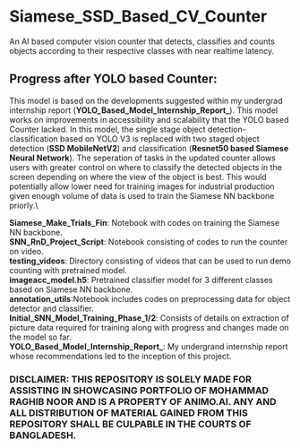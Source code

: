 # Siamese_SSD_Based_CV_Counter
An AI based computer vision counter that detects, classifies and counts objects according to their respective classes with near realtime latency.

## Progress after YOLO based Counter:
This model is based on the developments suggested within my undergrad internship report (**YOLO_Based_Model_Internship_Report_**). This model works on improvements in accessibility and scalability that the YOLO based Counter lacked. In this model, the single stage object detection-classification based on YOLO V3 is replaced with two staged object detection (**SSD MobileNetV2**) and classification (**Resnet50 based Siamese Neural Network**). The seperation of tasks in the updated counter allows users with greater control on where to classify the detected objects in the screen depending on where the view of the object is best. This would potentially allow lower need for training images for industrial production given enough volume of data is used to train the Siamese NN backbone priorly.\

**Siamese_Make_Trials_Fin**: Notebook with codes on training the Siamese NN backbone.\
**SNN_RnD_Project_Script**: Notebook consisting of codes to run the counter on video.\
**testing_videos**: Directory consisting of videos that can be used to run demo counting with pretrained model.\
**imageacc_model.h5**: Pretrained classifier model for 3 different classes based on Siamese NN backbone.\
**annotation_utils**:Notebook includes codes on preprocessing data for object detector and classifier.\
**Initial_SNN_Model_Training_Phase_1/2**: Consists of details on extraction of picture data required for training along with progress and changes made on the model so far.\
**YOLO_Based_Model_Internship_Report_**: My undergrand internship report whose recommendations led to the inception of this project. 



### DISCLAIMER: THIS REPOSITORY IS SOLELY MADE FOR ASSISTING IN SHOWCASING PORTFOLIO OF MOHAMMAD RAGHIB NOOR AND IS A PROPERTY OF ANIMO.AI. ANY AND ALL DISTRIBUTION OF MATERIAL GAINED FROM THIS REPOSITORY SHALL BE CULPABLE IN THE COURTS OF BANGLADESH.
